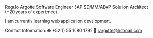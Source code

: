 Regulo Argotte
Software Engineer 
SAP SD/MM/ABAP Solution Architect (+20 years of experience)

I am currently learning web application development.

Contact Information:
:phone: +52(1) 55 1080 1792
:e-mail: rargotte@hotmail.com
